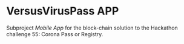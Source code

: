 # VersusVirusPass APP
Subproject *Mobile App* for the block-chain solution to the Hackathon challenge 55: Corona Pass or Registry.
